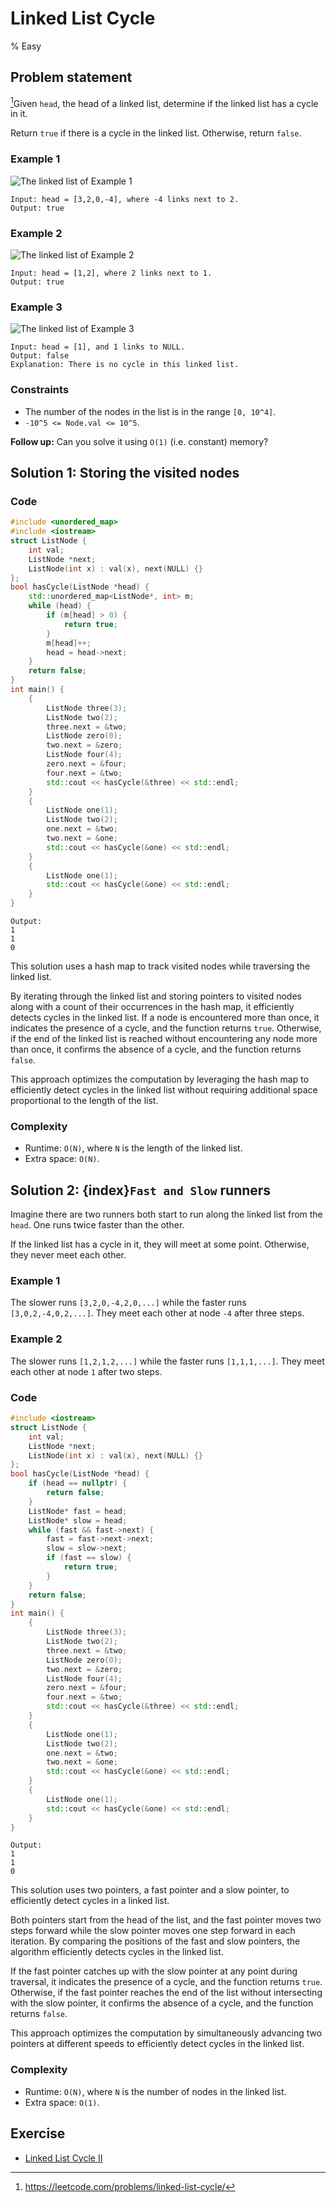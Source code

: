 # Linked List Cycle
% Easy
## Problem statement

[^url]Given `head`, the head of a linked list, determine if the linked list has a cycle in it.

Return `true` if there is a cycle in the linked list. Otherwise, return `false`.

[^url]: https://leetcode.com/problems/linked-list-cycle/

### Example 1
![The linked list of Example 1](141_circularlinkedlist.png)
```text
Input: head = [3,2,0,-4], where -4 links next to 2.
Output: true
```

### Example 2
![The linked list of Example 2](141_circularlinkedlist_test2.png)
```text
Input: head = [1,2], where 2 links next to 1.
Output: true
```

### Example 3
![The linked list of Example 3](141_circularlinkedlist_test3.png)
```text
Input: head = [1], and 1 links to NULL.
Output: false
Explanation: There is no cycle in this linked list.
``` 

### Constraints

* The number of the nodes in the list is in the range `[0, 10^4]`.
* `-10^5 <= Node.val <= 10^5`.
 

**Follow up:** Can you solve it using `O(1)` (i.e. constant) memory?

## Solution 1: Storing the visited nodes

### Code
```cpp
#include <unordered_map>
#include <iostream>
struct ListNode {
    int val;
    ListNode *next;
    ListNode(int x) : val(x), next(NULL) {}
};
bool hasCycle(ListNode *head) {
    std::unordered_map<ListNode*, int> m;
    while (head) {
        if (m[head] > 0) {
            return true;
        }
        m[head]++;
        head = head->next;
    }
    return false;
}
int main() {
    {
        ListNode three(3);
        ListNode two(2);
        three.next = &two;
        ListNode zero(0);
        two.next = &zero;
        ListNode four(4);
        zero.next = &four;
        four.next = &two;
        std::cout << hasCycle(&three) << std::endl;
    }
    {
        ListNode one(1);
        ListNode two(2);
        one.next = &two;
        two.next = &one;
        std::cout << hasCycle(&one) << std::endl;
    }
    {
        ListNode one(1);
        std::cout << hasCycle(&one) << std::endl;
    }
}
```
```text
Output:
1
1
0
```

This solution uses a hash map to track visited nodes while traversing the linked list. 

By iterating through the linked list and storing pointers to visited nodes along with a count of their occurrences in the hash map, it efficiently detects cycles in the linked list. If a node is encountered more than once, it indicates the presence of a cycle, and the function returns `true`. Otherwise, if the end of the linked list is reached without encountering any node more than once, it confirms the absence of a cycle, and the function returns `false`. 

This approach optimizes the computation by leveraging the hash map to efficiently detect cycles in the linked list without requiring additional space proportional to the length of the list.

### Complexity

* Runtime: `O(N)`, where `N` is the length of the linked list.
* Extra space: `O(N)`.

## Solution 2: {index}`Fast and Slow` runners
Imagine there are two runners both start to run along the linked list from the `head`. One runs twice faster than the other. 

If the linked list has a cycle in it, they will meet at some point. Otherwise, they never meet each other.

### Example 1
The slower runs `[3,2,0,-4,2,0,...]` while the faster runs `[3,0,2,-4,0,2,...]`. They meet each other at node `-4` after three steps.

### Example 2
The slower runs `[1,2,1,2,...]` while the faster runs `[1,1,1,...]`. They meet each other at node `1` after two steps.

### Code
```cpp
#include <iostream>
struct ListNode {
    int val;
    ListNode *next;
    ListNode(int x) : val(x), next(NULL) {}
};
bool hasCycle(ListNode *head) {
    if (head == nullptr) {
        return false;
    }
    ListNode* fast = head;
    ListNode* slow = head;    
    while (fast && fast->next) {
        fast = fast->next->next;
        slow = slow->next;
        if (fast == slow) {
            return true;
        }
    }
    return false;
}
int main() {
    {
        ListNode three(3);
        ListNode two(2);
        three.next = &two;
        ListNode zero(0);
        two.next = &zero;
        ListNode four(4);
        zero.next = &four;
        four.next = &two;
        std::cout << hasCycle(&three) << std::endl;
    }
    {
        ListNode one(1);
        ListNode two(2);
        one.next = &two;
        two.next = &one;
        std::cout << hasCycle(&one) << std::endl;
    }
    {
        ListNode one(1);
        std::cout << hasCycle(&one) << std::endl;
    }
}
```
```text
Output:
1
1
0
```

This solution uses two pointers, a fast pointer and a slow pointer, to efficiently detect cycles in a linked list. 

Both pointers start from the head of the list, and the fast pointer moves two steps forward while the slow pointer moves one step forward in each iteration. By comparing the positions of the fast and slow pointers, the algorithm efficiently detects cycles in the linked list. 

If the fast pointer catches up with the slow pointer at any point during traversal, it indicates the presence of a cycle, and the function returns `true`. Otherwise, if the fast pointer reaches the end of the list without intersecting with the slow pointer, it confirms the absence of a cycle, and the function returns `false`. 

This approach optimizes the computation by simultaneously advancing two pointers at different speeds to efficiently detect cycles in the linked list.

### Complexity

* Runtime: `O(N)`, where `N` is the number of nodes in the linked list.
* Extra space: `O(1)`.

## Exercise
- [Linked List Cycle II](https://leetcode.com/problems/linked-list-cycle-ii/)
